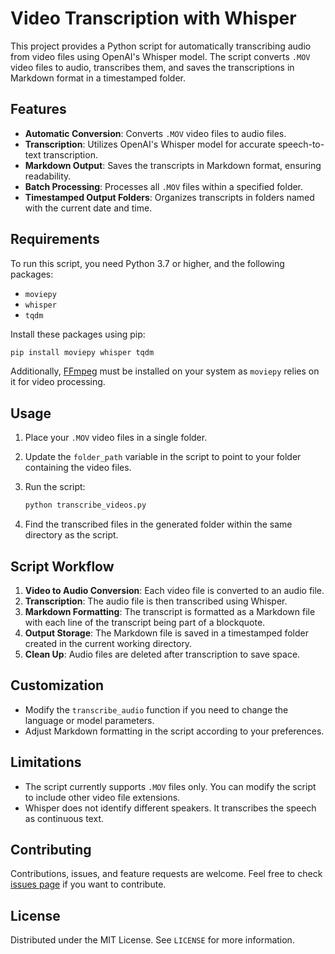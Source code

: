 # Video Transcription with Whisper

This project provides a Python script for automatically transcribing audio from video files using OpenAI's Whisper model. The script converts `.MOV` video files to audio, transcribes them, and saves the transcriptions in Markdown format in a timestamped folder.

## Features

- **Automatic Conversion**: Converts `.MOV` video files to audio files.
- **Transcription**: Utilizes OpenAI's Whisper model for accurate speech-to-text transcription.
- **Markdown Output**: Saves the transcripts in Markdown format, ensuring readability.
- **Batch Processing**: Processes all `.MOV` files within a specified folder.
- **Timestamped Output Folders**: Organizes transcripts in folders named with the current date and time.

## Requirements

To run this script, you need Python 3.7 or higher, and the following packages:

- `moviepy`
- `whisper`
- `tqdm`

Install these packages using pip:

```bash
pip install moviepy whisper tqdm
```

Additionally, [FFmpeg](https://ffmpeg.org/download.html) must be installed on your system as `moviepy` relies on it for video processing.

## Usage

1. Place your `.MOV` video files in a single folder.
2. Update the `folder_path` variable in the script to point to your folder containing the video files.
3. Run the script:

   ```bash
   python transcribe_videos.py
   ```

4. Find the transcribed files in the generated folder within the same directory as the script.

## Script Workflow

1. **Video to Audio Conversion**: Each video file is converted to an audio file.
2. **Transcription**: The audio file is then transcribed using Whisper.
3. **Markdown Formatting**: The transcript is formatted as a Markdown file with each line of the transcript being part of a blockquote.
4. **Output Storage**: The Markdown file is saved in a timestamped folder created in the current working directory.
5. **Clean Up**: Audio files are deleted after transcription to save space.

## Customization

- Modify the `transcribe_audio` function if you need to change the language or model parameters.
- Adjust Markdown formatting in the script according to your preferences.

## Limitations

- The script currently supports `.MOV` files only. You can modify the script to include other video file extensions.
- Whisper does not identify different speakers. It transcribes the speech as continuous text.

## Contributing

Contributions, issues, and feature requests are welcome. Feel free to check [issues page](link-to-your-issues-page) if you want to contribute.

## License

Distributed under the MIT License. See `LICENSE` for more information.
